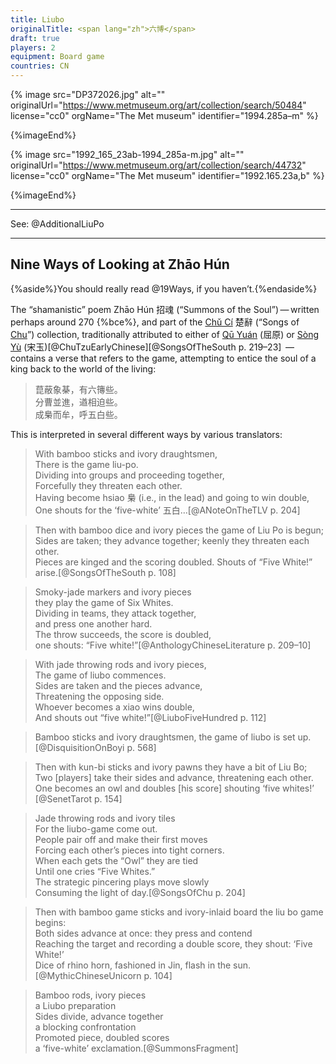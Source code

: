 ```yaml
---
title: Liubo
originalTitle: <span lang="zh">六博</span>
draft: true
players: 2
equipment: Board game
countries: CN
---
```



{% image src="DP372026.jpg" alt="" originalUrl="https://www.metmuseum.org/art/collection/search/50484" license="cc0" orgName="The Met museum" identifier="1994.285a–m" %}

{%imageEnd%}

{% image src="1992_165_23ab-1994_285a-m.jpg" alt="" originalUrl="https://www.metmuseum.org/art/collection/search/44732" license="cc0" orgName="The Met museum" identifier="1992.165.23a,b" %}

{%imageEnd%}

---

See: @AdditionalLiuPo

---


## Nine Ways of Looking at <span lang="cmn-Latn-pinyin">Zhāo Hún</span>
{%aside%}You should really read @19Ways, if you haven’t.{%endaside%}

The “shamanistic” poem <span lang="cmn-Latn-pinyin" class="noun">Zhāo Hún</span> <span lang="zh">招魂</span> (“Summons of the Soul”) — written perhaps around 270 {%bce%}, and part of the [<span lang="cmn-Latn-pinyin" class="noun">Chǔ Cí</span>](http://www.chinaknowledge.de/Literature/Poetry/chuci.html) <span lang="zh">楚辭</span> (“Songs of [Chu](https://en.wikipedia.org/wiki/Chu_(state))”) collection, traditionally attributed to either of [<span lang="cmn-Latn-pinyin" class="noun">Qū Yuán</span>](https://en.wikipedia.org/wiki/Qu_Yuan) (<span lang="zh">屈原</span>) or [<span lang="cmn-Latn-pinyin" class="noun">Sòng Yù</span>](https://en.wikipedia.org/wiki/Song_Yu) (<span lang="zh">宋玉</span>)[@ChuTzuEarlyChinese][@SongsOfTheSouth p. 219–23]  — contains a verse that refers to the game, attempting to entice the soul of a king back to the world of the living:

<blockquote lang="zh" class="blockquote">
菎蔽象棊，有六簙些。<br/>
分曹並進，遒相迫些。<br/>
成梟而牟，呼五白些。
</blockquote>

<!--
* FAKE (copilot) “The chessboard is covered with six kinds of pieces. They are divided into two armies, which advance and press each other. When the pieces are arranged in the shape of a bird, the five white pieces are called out.” (Witter Bynner)
-->

This is interpreted in several different ways by various translators:

> With bamboo sticks and ivory draughtsmen,<br>
> There is the game <span lang="zh-Latn">liu-po</span>.<br>
> Dividing into groups and proceeding together,<br>
> Forcefully they threaten each other.<br>
> Having become <span lang="zh-Latn">hsiao</span> <span lang="zh">梟</span> (i.e., in the lead) and going to win double,<br>
> One shouts for the ‘five-white’ <span lang="zh">五白</span>…[@ANoteOnTheTLV p. 204]

> Then with bamboo dice and ivory pieces the game of Liu Po is begun;<br>
> Sides are taken; they advance together; keenly they threaten each other.<br>
> Pieces are kinged and the scoring doubled. Shouts of “Five White!” arise.[@SongsOfTheSouth p. 108]

> Smoky-jade markers and ivory pieces<br>
> they play the game of Six Whites.<br>
> Dividing in teams, they attack together,<br>
> and press one another hard.<br>
> The throw succeeds, the score is doubled,<br>
> one shouts: “Five white!”[@AnthologyChineseLiterature p. 209–10]

> With jade throwing rods and ivory pieces,<br>
> The game of <span lang="zh-Latn">liubo</span> commences.<br>
> Sides are taken and the pieces advance,<br>
> Threatening the opposing side.<br>
> Whoever becomes a <span lang="zh-Latn">xiao</span> wins double,<br>
> And shouts out “five white!”[@LiuboFiveHundred p. 112]

> Bamboo sticks and ivory draughtsmen, the game of liubo is set up.  [@DisquisitionOnBoyi p. 568]

> Then with <span lang="zh-Latn">kun-bi</span> sticks and ivory pawns they have a bit of Liu Bo; <br>
> Two [players] take their sides and advance, threatening each other. <br>
> One becomes an owl and doubles [his score] shouting ‘five whites!’ [@SenetTarot p. 154]

> Jade throwing rods and ivory tiles<br>
> For the liubo-game come out.<br>
> People pair off and make their first moves<br>
> Forcing each other’s pieces into tight corners.<br>
> When each gets the “Owl” they are tied<br>
> Until one cries “Five Whites.”<br>
> The strategic pincering plays move slowly<br>
> Consuming the light of day.[@SongsOfChu p. 204]

> Then with bamboo game sticks and ivory-inlaid board the liu bo game begins:<br>
> Both sides advance at once: they press and contend<br>
> Reaching the target and recording a double score, they shout: ‘Five White!’<br>
> Dice of rhino horn, fashioned in Jin, flash in the sun.[@MythicChineseUnicorn p. 104]

> Bamboo rods, ivory pieces<br>
> a Liubo preparation<br>
> Sides divide, advance together<br>
> a blocking confrontation<br>
> Promoted piece, doubled scores<br>
> a ‘five-white’ exclamation.[@SummonsFragment]
